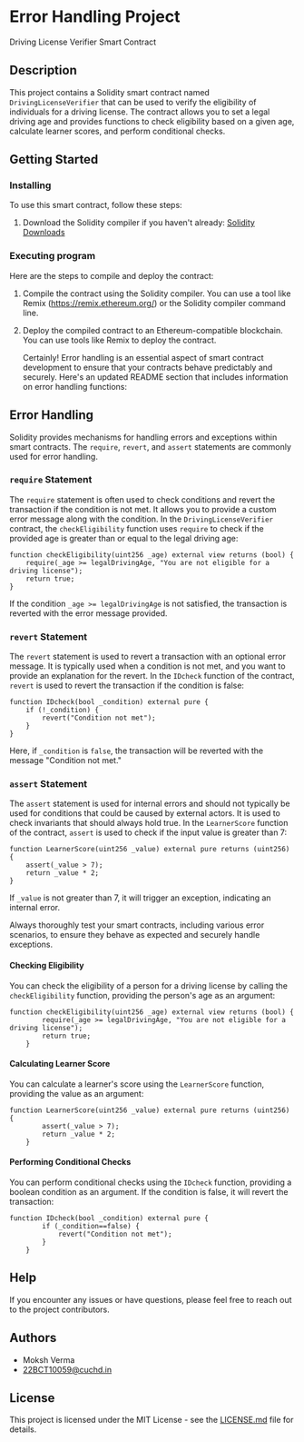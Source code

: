 # Error Handling Project 

Driving License Verifier Smart Contract

## Description

This project contains a Solidity smart contract named `DrivingLicenseVerifier` that can be used to verify the eligibility of individuals for a driving license. The contract allows you to set a legal driving age and provides functions to check eligibility based on a given age, calculate learner scores, and perform conditional checks.

## Getting Started

### Installing

To use this smart contract, follow these steps:

1. Download the Solidity compiler if you haven't already: [Solidity Downloads](https://soliditylang.org/docs/develop/download-and-install.html)

### Executing program

Here are the steps to compile and deploy the contract:

1. Compile the contract using the Solidity compiler. You can use a tool like Remix (https://remix.ethereum.org/) or the Solidity compiler command line.

2. Deploy the compiled contract to an Ethereum-compatible blockchain. You can use tools like Remix to deploy the contract.

   Certainly! Error handling is an essential aspect of smart contract development to ensure that your contracts behave predictably and securely. Here's an updated README section that includes information on error handling functions:

## Error Handling

Solidity provides mechanisms for handling errors and exceptions within smart contracts. The `require`, `revert`, and `assert` statements are commonly used for error handling.

### `require` Statement

The `require` statement is often used to check conditions and revert the transaction if the condition is not met. It allows you to provide a custom error message along with the condition. In the `DrivingLicenseVerifier` contract, the `checkEligibility` function uses `require` to check if the provided age is greater than or equal to the legal driving age:

```solidity
function checkEligibility(uint256 _age) external view returns (bool) {
    require(_age >= legalDrivingAge, "You are not eligible for a driving license");
    return true;
}
```

If the condition `_age >= legalDrivingAge` is not satisfied, the transaction is reverted with the error message provided.

### `revert` Statement

The `revert` statement is used to revert a transaction with an optional error message. It is typically used when a condition is not met, and you want to provide an explanation for the revert. In the `IDcheck` function of the contract, `revert` is used to revert the transaction if the condition is false:

```solidity
function IDcheck(bool _condition) external pure {
    if (!_condition) {
        revert("Condition not met");
    }
}
```

Here, if `_condition` is `false`, the transaction will be reverted with the message "Condition not met."

### `assert` Statement

The `assert` statement is used for internal errors and should not typically be used for conditions that could be caused by external actors. It is used to check invariants that should always hold true. In the `LearnerScore` function of the contract, `assert` is used to check if the input value is greater than 7:

```solidity
function LearnerScore(uint256 _value) external pure returns (uint256) {
    assert(_value > 7);
    return _value * 2;
}
```

If `_value` is not greater than 7, it will trigger an exception, indicating an internal error.

Always thoroughly test your smart contracts, including various error scenarios, to ensure they behave as expected and securely handle exceptions.

#### Checking Eligibility

You can check the eligibility of a person for a driving license by calling the `checkEligibility` function, providing the person's age as an argument:

```solidity
function checkEligibility(uint256 _age) external view returns (bool) {
        require(_age >= legalDrivingAge, "You are not eligible for a driving license");
        return true;
    }
```

#### Calculating Learner Score

You can calculate a learner's score using the `LearnerScore` function, providing the value as an argument:

```solidity
function LearnerScore(uint256 _value) external pure returns (uint256) {
        assert(_value > 7);
        return _value * 2;
    }
```

#### Performing Conditional Checks

You can perform conditional checks using the `IDcheck` function, providing a boolean condition as an argument. If the condition is false, it will revert the transaction:

```solidity
function IDcheck(bool _condition) external pure {
        if (_condition==false) {
            revert("Condition not met");
        }
    }
```

## Help

If you encounter any issues or have questions, please feel free to reach out to the project contributors.

## Authors

- Moksh Verma
- 22BCT10059@cuchd.in

## License

This project is licensed under the MIT License - see the [LICENSE.md](LICENSE.md) file for details.
